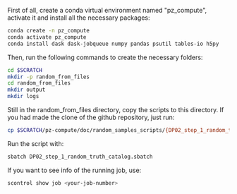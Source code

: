 First of all, create a conda virtual environment named "pz_compute", activate it and install all the necessary packages:
```bash
conda create -n pz_compute
conda activate pz_compute 
conda install dask dask-jobqueue numpy pandas psutil tables-io h5py
```

Then, run the following commands to create the necessary folders:
```bash
cd $SCRATCH
mkdir -p random_from_files
cd random_from_files
mkdir output
mkdir logs
```

Still in the random_from_files directory, copy the scripts to this directory. If you had made the clone of the github repository, just run:
```bash
cp $SCRATCH/pz-compute/doc/random_samples_scripts/{DP02_step_1_random_truth_catalog.py,DP02_step_1_random_truth_catalog.sbatch} .
```

Run the script with:
```bash
sbatch DP02_step_1_random_truth_catalog.sbatch
```

If you want to see info of the running job, use:
```bash
scontrol show job <your-job-number>
```